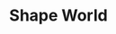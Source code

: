 ---
pid: pt365
title: Shape World
location_transcription: In the Water' @ Penn Treaty
coordinates: "[-75.128527666662, 39.965280090959]"
zipcode: '19125'
gen_neighborhood: River Wards
neighborhood: Fishtown,Kensington
outside_phl: 
age: '4'
age_range: "<6"
instagram: 
image_file_name: pt_365.jpg
proposal_transcription: 
topic: Unknown
topic_summary: '0'
type: Other No Form
keywords_other: 
credit: Xander
image_labels: 
twitter: 
facebook: 
permalink: "/monuments/pt365/"
layout: item-page
---